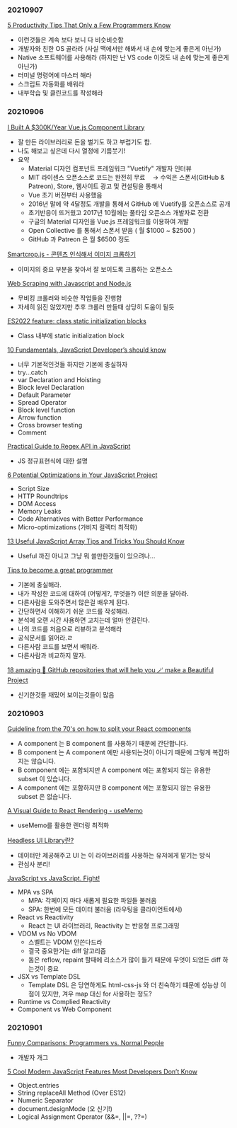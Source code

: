 ### 20210907
[5 Productivity Tips That Only a Few Programmers Know](https://betterprogramming.pub/5-productivity-tips-that-only-a-few-programmers-know-9d4118333c61)
  - 이런것들은 계속 보다 보니 다 비슷비슷함
  - 개발자와 친한 OS 골라라 (사실 맥에서만 해봐서 내 손에 맞는게 좋은게 아닌가)
  - Native 소프트웨어를 사용해라 (하지만 난 VS code 이것도 내 손에 맞는게 좋은게 아닌가)
  - 터미널 명령어에 마스터 해라
  - 스크립트 자동화를 배워라
  - 내부학습 및 클린코드를 작성해라

### 20210906
[I Built A $300K/Year Vue.js Component Library](https://www.starterstory.com/stories/i-built-a-300k-year-vue-js-component-library)
  - 잘 만든 라이브러리로 돈을 벌기도 하고 부럽기도 합.
  - 나도 해보고 싶은데 다시 열정에 기름붓기!
  - 요약
    - Material 디자인 컴포넌트 프레임워크 "Vuetify" 개발자 인터뷰
    - MIT 라이센스 오픈소스로 코드는 완전히 무료
    ㅤ→ 수익은 스폰서(GitHub & Patreon), Store, 웹사이트 광고 및 컨설팅을 통해서
    - Vue 초기 버전부터 사용했음
    - 2016년 말에 약 4달정도 개발을 통해서 GitHub 에 Vuetify를 오픈소스로 공개
    - 초기반응이 뜨거웠고 2017년 10월에는 풀타임 오픈소스 개발자로 전환
    - 구글의 Material 디자인을 Vue.js 프레임워크를 이용하여 개발
    - Open Collective 를 통해서 스폰서 받음 ( 월 $1000 ~ $2500 )
    - GitHub 과 Patreon 은 월 $6500 정도

[Smartcrop.js - 콘텐츠 인식해서 이미지 크롭하기](https://github.com/jwagner/smartcrop.js)
  - 이미지의 중요 부분을 찾아서 잘 보이도록 크롭하는 오픈소스

[Web Scraping with Javascript and Node.js](https://dev.to/anderrv/web-scraping-with-javascript-and-node-js-2d)
  - 무비킹 크롤러와 비슷한 작업들을 진행함
  - 자세히 읽진 않았지만 추후 크롤러 만들때 상당히 도움이 될듯

[ES2022 feature: class static initialization blocks](https://2ality.com/2021/09/class-static-block.html)
  - Class 내부에 static initialization block

[10 Fundamentals, JavaScript Developer’s should know](https://thizizrid.medium.com/10-fundamentals-javascript-developers-should-know-2343d6de328e)
  - 너무 기본적인것들 하지만 기본에 충실하자
  - try...catch
  - var Declaration and Hoisting
  - Block level Declaration
  - Default Parameter
  - Spread Operator
  - Block level function
  - Arrow function
  - Cross browser testing
  - Comment

[Practical Guide to Regex API in JavaScript](https://betterprogramming.pub/mastering-regex-tooling-in-javascript-c3fbbb19fd32)
  - JS 정규표현식에 대한 설명

[6 Potential Optimizations in Your JavaScript Project](https://betterprogramming.pub/6-potential-optimizations-in-your-javascript-project-f9e944f012a4)
  - Script Size
  - HTTP Roundtrips
  - DOM Access
  - Memory Leaks
  - Code Alternatives with Better Performance
  - Micro-optimizations (가비지 컬렉터 최적화)

[13 Useful JavaScript Array Tips and Tricks You Should Know](https://medium.com/codex/13-useful-javascript-array-tips-and-tricks-you-should-know-85185e805d4d)
  - Useful 까진 아니고 그냥 뭐 쓸만한것들이 있으려나...

[Tips to become a great programmer](https://dev.to/cglikpo/tips-to-become-a-great-programmer-471e)
  - 기본에 충실해라.
  - 내가 작성한 코드에 대하여 (어떻게?, 무엇을?) 이란 의문을 달아라.
  - 다른사람을 도와주면서 많은걸 배우게 된다.
  - 간단하면서 이해하기 쉬운 코드를 작성해라.
  - 분석에 오랜 시간 사용하면 고치는데 얼마 안걸린다.
  - 나의 코드를 처음으로 리뷰하고 분석해라
  - 공식문서를 읽어라.ㄹ
  - 다른사람 코드를 보면서 배워라.
  - 다른사람과 비교하지 말자.

[18 amazing 🤩 GitHub repositories that will help you 🪄 make a Beautiful Project](https://dev.to/kerthin/18-amazing-github-repositories-that-will-help-you-make-a-beautiful-project-3pgo)
  - 신기한것들 재밌어 보이는것들이 많음

### 20210903
[Guideline from the 70's on how to split your React components](https://joaoforja.com/blog/guideline-on-how-to-decompose-a-react-component/)
  - A component 는 B component 를 사용하기 때문에 간단합니다.
  - B component 는 A component 에만 사용되는것이 아니기 때문에 그렇게 복잡하지는 않습니다.
  - B component 에는 포함되지만 A component 에는 포함되지 않는 유용한 subset 이 있습니다.
  - A component 에는 포함하지만 B component 에는 포함되지 않는 유용한 subset 은 없습니다.


[A Visual Guide to React Rendering - useMemo](https://alexsidorenko.com/blog/react-render-usememo/)
  - useMemo를 활용한 렌더링 최적화

[Headless UI Library란?](https://jbee.io/react/headless-concept/)
  - 데이터만 제공해주고 UI 는 이 라이브러리를 사용하는 유저에게 맡기는 방식
  - 관심사 분리!

[JavaScript vs JavaScript. Fight!](https://dev.to/this-is-learning/javascript-vs-javascript-fight-53fa)
  - MPA vs SPA
    - MPA: 각페이지 마다 새롭게 필요한 파일들 불러옴
    - SPA: 한번에 모든 데이터 불러옴 (라우팅을 클라이언트에서)
  - React vs Reactivity
    - React 는 UI 라이브러리, Reactivity 는 반응형 프로그래밍
  - VDOM vs No VDOM
    - 스벨트는 VDOM 안쓴다드라
    - 결국 중요한거는 diff 알고리즘
    - 돔은 reflow, repaint 할때에 리소스가 많이 들기 때문에 무엇이 되었든 diff 하는것이 중요
  - JSX vs Template DSL
    - Template DSL 은 당연하게도 html-css-js 와 더 친숙하기 떄문에 성능상 이점이 있지만, 겨우 map 대신 for 사용하는 정도?
  - Runtime vs Complied Reactivity
  - Component vs Web Component

### 20210901
[Funny Comparisons: Programmers vs. Normal People](https://javascript.plainenglish.io/funny-comparisons-programmers-vs-normal-people-3aa7002f62f0)
  - 개발자 개그

[5 Cool Modern JavaScript Features Most Developers Don’t Know](https://betterprogramming.pub/5-cool-modern-javascript-features-most-developers-dont-know-6baf19b532da)
  - Object.entries
  - String replaceAll Method (Over ES12)
  - Numeric Separator
  - document.designMode (오 신기!)
  - Logical Assignment Operator (&&=, ||=, ??=)